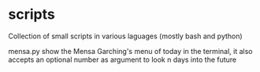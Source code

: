 # scripts
Collection of small scripts in various laguages (mostly bash and python)


mensa.py show the Mensa Garching's menu of today in the terminal, it also accepts an optional number as argument to look n days into the future
